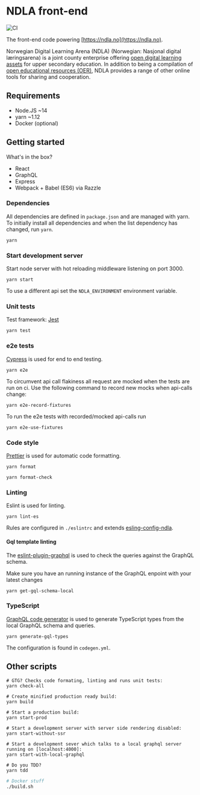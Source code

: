 # NDLA front-end

![CI](https://github.com/NDLANO/ndla-frontend/workflows/CI/badge.svg)

The front-end code powering [https://ndla.no](https://ndla.no).

Norwegian Digital Learning Arena (NDLA) (Norwegian: Nasjonal digital læringsarena) is a joint county enterprise offering [open digital learning assets](https://en.wikipedia.org/wiki/Digital_learning_assets) for upper secondary education. In addition to being a compilation of [open educational resources (OER)](https://en.wikipedia.org/wiki/Open_educational_resources), NDLA provides a range of other online tools for sharing and cooperation.

## Requirements

- Node.JS ~14
- yarn ~1.12
- Docker (optional)

## Getting started

What's in the box?

- React
- GraphQL
- Express
- Webpack + Babel (ES6) via Razzle

### Dependencies

All dependencies are defined in `package.json` and are managed with yarn. To
initially install all dependencies and when the list dependency has changed,
run `yarn`.

```yarn
yarn
```

### Start development server

Start node server with hot reloading middleware listening on port 3000.

```yarn
yarn start
```

To use a different api set the `NDLA_ENVIRONMENT` environment variable.

### Unit tests

Test framework: [Jest](https://github.com/facebook/jest)

```yarn
yarn test
```

### e2e tests

[Cypress](https://www.cypress.io/) is used for end to end testing.

```yarn
yarn e2e
```

To circumvent api call flakiness all request are mocked when the tests are run on ci. Use the following command to record new mocks when api-calls change:

```yarn
yarn e2e-record-fixtures
```

To run the e2e tests with recorded/mocked api-calls run

```yarn
yarn e2e-use-fixtures
```

### Code style

[Prettier](https://prettier.io/) is used for automatic code formatting.

```yarn
yarn format
```

```yarn
yarn format-check
```

### Linting

Eslint is used for linting.

```yarn
yarn lint-es
```

Rules are configured in `./eslintrc` and extends [esling-config-ndla](https://github.com/NDLANO/frontend-packages/tree/master/packages/eslint-config-ndla).

#### Gql template linting

The [eslint-plugin-graphql](https://github.com/apollographql/eslint-plugin-graphql) is used to check the queries against the GraphQL schema.

Make sure you have an running instance of the GraphQL enpoint with your latest changes

```yarn
yarn get-gql-schema-local
```

### TypeScript

[GraphQL code generator](https://www.graphql-code-generator.com/) is used to generate TypeScript types from the local GraphQL schema and queries.

```yarn
yarn generate-gql-types
```

The configuration is found in `codegen.yml`.

## Other scripts

```yarn
# GTG? Checks code formating, linting and runs unit tests:
yarn check-all
```

```yarn
# Create minified production ready build:
yarn build
```

```yarn
# Start a production build:
yarn start-prod
```

```yarn
# Start a development server with server side rendering disabled:
yarn start-without-ssr
```

```yarn
# Start a development sever which talks to a local graphql server running on [localhost:4000]:
yarn start-with-local-graphql
```

```yarn
# Do you TDD?
yarn tdd
```

```bash
# Docker stuff
./build.sh
```
